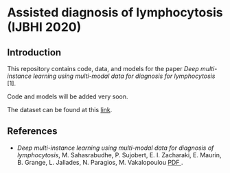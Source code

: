 # Assisted diagnosis of lymphocytosis (IJBHI 2020) 

## Introduction

This repository contains code, data, and models for the paper *Deep multi-instance learning using multi-modal data for diagnosis for lymphocytosis* [1]. 

Code and models will be added very soon. 

The dataset can be found at this [link](https://www.dropbox.com/s/iytd7u8i6vcde3s/dataset_lymphocytes.zip?dl=0).

## References

* *Deep multi-instance learning using multi-modal data for diagnosis of lymphocytosis*, M. Sahasrabudhe, P. Sujobert, E. I. Zacharaki, E. Maurin, B. Grange, L. Jallades, N. Paragios, M. Vakalopoulou [ PDF ](https://ieeexplore.ieee.org/document/9263100). 

